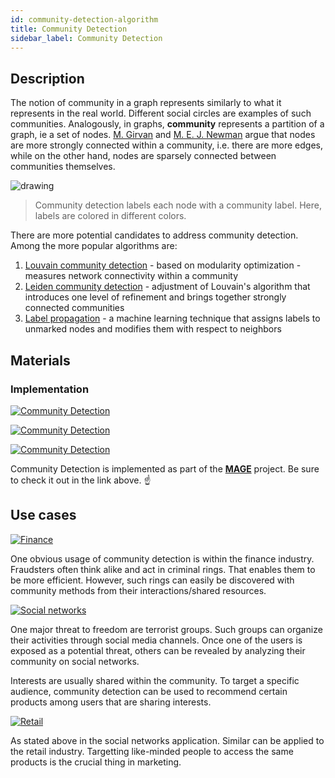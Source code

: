 ```yaml
---
id: community-detection-algorithm
title: Community Detection
sidebar_label: Community Detection
---
```


## Description

The notion of community in a graph represents similarly to what it represents in
the real world. Different social circles are examples of such communities.
Analogously, in graphs, **community** represents a partition of a graph, ie a
set of nodes. [M.
Girvan](https://scholar.google.com/citations?user=npKBI-oAAAAJ&hl=en) and [M. E.
J. Newman](http://www-personal.umich.edu/~mejn/) argue that nodes are more
strongly connected within a community, i.e. there are more edges, while on the
other hand, nodes are sparsely connected between communities themselves.

<img src="https://i.imgur.com/1kNLj8B.png" alt="drawing"/>

> Community detection labels each node with a community label. Here, labels are
> colored in different colors.

There are more potential candidates to address community detection. Among the
more popular algorithms are:
1. [Louvain community detection](https://en.wikipedia.org/wiki/Louvain_method) -
   based on modularity optimization - measures network connectivity within a
   community
2. [Leiden community
   detection](https://www.nature.com/articles/s41598-019-41695-z) - adjustment
   of Louvain's algorithm that introduces one level of refinement and brings
   together strongly connected communities
3. [Label
   propagation](https://en.wikipedia.org/wiki/Label_propagation_algorithm) - a
   machine learning technique that assigns labels to unmarked nodes and modifies
   them with respect to neighbors

## Materials

### Implementation

[![Community Detection](https://img.shields.io/badge/Community_Detection-Implementation-FB6E00?style=for-the-badge&logo=github&logoColor=white)](https://github.com/memgraph/mage/blob/main/cpp/community_detection_module/community_detection_module.cpp)

[![Community Detection](https://img.shields.io/badge/Community_Detection-Implementation-76B900?style=for-the-badge&logo=NVIDIA&logoColor=white)](https://github.com/memgraph/mage/blob/main/cpp/cugraph_module/algorithms/louvain.cu)

[![Community Detection](https://img.shields.io/badge/Community_Detection-Documentation-FCC624?style=for-the-badge&logo=cplusplus&logoColor=white)](/mage/query-modules/cpp/community-detection)

Community Detection is implemented as part of the
[**MAGE**](https://github.com/memgraph/mage) project. Be sure to check it out in
the link above. :point_up:

## Use cases

[![Finance](https://img.shields.io/badge/Finance-Application-8A477F?style=for-the-badge)](/use-cases/finance.md)

One obvious usage of community detection is within the finance industry.
Fraudsters often think alike and act in criminal rings. That enables them to be
more efficient. However, such rings can easily be discovered with community
methods from their interactions/shared resources.

[![Social
networks](https://img.shields.io/badge/Social_networks-Application-8A477F?style=for-the-badge)](/use-cases/social-media.md)

One major threat to freedom are terrorist groups. Such groups can organize their
activities through social media  channels. Once one of the users is exposed as a
potential threat, others can be revealed by analyzing their community on social
networks.

Interests are usually shared within the community. To target a specific
audience, community detection can be used to recommend certain products among
users that are sharing interests.

[![Retail](https://img.shields.io/badge/Retail-Application-8A477F?style=for-the-badge)](/use-cases/social-media.md)

As stated above in the social networks application. Similar can be applied to
the retail industry. Targetting like-minded people to access the same products
is the crucial thing in marketing.
